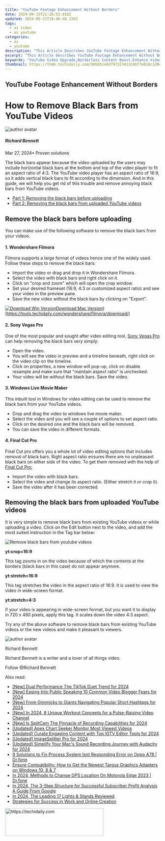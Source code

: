 ```yaml
---
title: "YouTube Footage Enhancement Without Borders"
date: 2024-09-15T21:26:53.016Z
updated: 2024-09-21T18:46:46.226Z
tags:
  - ai video
  - ai youtube
categories:
  - ai
  - youtube
description: "This Article Describes YouTube Footage Enhancement Without Borders"
excerpt: "This Article Describes YouTube Footage Enhancement Without Borders"
keywords: "YouTube Video Upgrade,Borderless Content Boost,Enhance Video Quality,Global Video Improvement,Remove Film Grain,Sharpen Footage Focus,Clearer YouTube Streams"
thumbnail: https://thmb.techidaily.com/98b85ce6d797323413c6bf7e018c1d8e6594fdbbf15afde0abd2d98dfde1d7e0.jpg
---
```


## YouTube Footage Enhancement Without Borders

# How to Remove Black Bars from YouTube Videos

![author avatar](https://images.wondershare.com/filmora/article-images/richard-bennett.jpg)

##### Richard Bennett

 Mar 27, 2024• Proven solutions

 The black bars appear because the video uploaded by the users may include horizontal black bars at the bottom and top of the video player to fit an aspect ratio of 4:3\. The YouTube video player has an aspect ratio of 16:9, so it adds vertical black bars to fit according to the dimension. And in this guide, we will help you get rid of this trouble and remove annoying black bars from YouTube videos.

* [Part 1: Removing the black bars before uploading](#part1)
* [Part 2: Removing the black bars from uploaded YouTube videos](#part2)

## Remove the black bars before uploading

 You can make use of the following software to remove the black bars from your videos.

#### 1\. Wondershare Filmora

 Filmora supports a large format of videos hence one of the widely used. Follow these steps to remove the black bars:

* Import the video or drag and drop it in Wondershare Flimora.
* Select the video with black bars and right click on it.
* Click on "crop and zoom" which will open the crop window.
* Set your desired frameset (16:9, 4:3 or customized aspect ratio) and see your video in the preview pane.
* Save the new video without the black bars by clicking on "Export".

[![Download Win Version](https://images.wondershare.com/filmora/guide/download-btn-win.jpg)](https://tools.techidaily.com/wondershare/filmora/download/)[Download Mac Version](https://images.wondershare.com/filmora/guide/download-btn-mac.jpg)](https://tools.techidaily.com/wondershare/filmora/download/)

#### 2\.  Sony Vegas Pro

 One of the most popular and sought after video editing tool, [Sony Vegas Pro](https://tools.techidaily.com/wondershare/filmora/download/) can help removing the black bars very simply:

* Open the video.
* You will see the video in preview and a timeline beneath, right click on the video clip on the timeline.
* Click on properties, a new window will pop-up, click on disable resample and make sure that "maintain aspect ratio" is unchecked.
* Your video will be without the black bars. Save the video.

#### 3\.  Windows Live Movie Maker

 This inbuilt tool in Windows for video editing can be used to remove the black bars from your YouTube videos.

* Drop and drag the video to windows live movie maker.
* Select the video and you will see a couple of options to set aspect ratio.
* Click on the desired one and the black bars will be removed.
* You can save the video in different formats.

#### 4\.  Final Cut Pro

 Final Cut pro offers you a whole lot of video editing options that includes removal of black bars. Right aspect ratio ensures there are no unpleasant black bars on either side of the video. To get them removed with the help of [Final Cut Pro:](https://tools.techidaily.com/wondershare/filmora/download/)

* Import the video with black bars.
* Select the video and change its aspect ratio. (Either stretch it or crop it).
* Save the video after it has been corrected.

## Removing the black bars from uploaded YouTube videos

 It is very simple to remove black bars from existing YouTube videos or while uploading a video. Click on the Edit button next to the video, and add the most suited instruction in the Tag bar below:

![Remove black bars from youtube videos](https://images.wondershare.com/filmora/article-images/remove-black-bars-from-youtube.jpg)

 **yt:crop=16:9**

 This tag zooms in on the video because of which the contents at the borders (black bars in this case) do not appear anymore.

 **yt:stretch=16:9**

 This tag stretches the video in the aspect ratio of 16:9\. It is used to view the video in wide-screen format.

 **yt:stretch=4:3**

 if your video is appearing in wide-screen format, but you want it to display in 720 x 480 pixels, apply this tag. It scales down the video 4:3 aspect.

 Try any of the above software to remove black bars from existing YouTube videos or the new videos and make it pleasant to viewers.

![author avatar](https://images.wondershare.com/filmora/article-images/richard-bennett.jpg)

Richard Bennett

Richard Bennett is a writer and a lover of all things video.

Follow @Richard Bennett

<ins class="adsbygoogle"
     style="display:block"
     data-ad-format="autorelaxed"
     data-ad-client="ca-pub-7571918770474297"
     data-ad-slot="1223367746"></ins>

<ins class="adsbygoogle"
     style="display:block"
     data-ad-client="ca-pub-7571918770474297"
     data-ad-slot="8358498916"
     data-ad-format="auto"
     data-full-width-responsive="true"></ins>

<span class="atpl-alsoreadstyle">Also read:</span>
<div><ul>
<li><a href="https://tiktok-videos.techidaily.com/new-dual-performance-the-tiktok-duet-trend-for-2024/"><u>[New] Dual Performance The TikTok Duet Trend for 2024</u></a></li>
<li><a href="https://youtube-web.techidaily.com/asing-into-public-speaking-10-common-video-blogger-fears-for-2024/"><u>[New] Easing Into Public Speaking 10 Common Video Blogger Fears for 2024</u></a></li>
<li><a href="https://eaxpv-info.techidaily.com/new-from-gimmicks-to-giants-navigating-popular-short-hashtags-for-2024/"><u>[New] From Gimmicks to Giants Navigating Popular Short Hashtags for 2024</u></a></li>
<li><a href="https://youtube-web.techidaily.com/n-2024-8-unique-workout-concepts-for-a-pulse-raising-video-channel/"><u>[New] In 2024, 8 Unique Workout Concepts for a Pulse-Raising Video Channel</u></a></li>
<li><a href="https://visual-screen-recording.techidaily.com/new-is-splitcam-the-pinnacle-of-recording-capabilities-for-2024/"><u>[New] Is SplitCam The Pinnacle of Recording Capabilities for 2024</u></a></li>
<li><a href="https://youtube-web.techidaily.com/ed-apex-chart-seeker-monitor-most-viewed-videos/"><u>[Updated] Apex Chart Seeker Monitor Most Viewed Videos</u></a></li>
<li><a href="https://instagram-clips.techidaily.com/updated-curate-engaging-content-with-top-igtv-editor-tools-for-2024/"><u>[Updated] Curate Engaging Content with Top IGTV Editor Tools for 2024</u></a></li>
<li><a href="https://youtube-web.techidaily.com/ed-imagesplitter-pro-for-2024/"><u>[Updated] ImageSplitter Pro for 2024</u></a></li>
<li><a href="https://screen-activity-recording.techidaily.com/updated-simplify-your-macs-sound-recording-journey-with-audacity-for-2024/"><u>[Updated] Simplify Your Mac's Sound Recording Journey with Audacity for 2024</u></a></li>
<li><a href="https://howto.techidaily.com/9-solutions-to-fix-process-system-isnt-responding-error-on-oppo-a78-drfone-by-drfone-fix-android-problems-fix-android-problems/"><u>9 Solutions to Fix Process System Isnt Responding Error on Oppo A78 | Dr.fone</u></a></li>
<li><a href="https://hardware-updates.techidaily.com/ensure-compatibility-how-to-get-the-newest-targus-graphics-adapters-on-windows-10-8-and-7/"><u>Ensure Compatibility: How to Get the Newest Targus Graphics Adapters on Windows 10, 8 & 7</u></a></li>
<li><a href="https://phone-solutions.techidaily.com/in-2024-methods-to-change-gps-location-on-motorola-edge-2023-drfone-by-drfone-virtual-android/"><u>In 2024, Methods to Change GPS Location On Motorola Edge 2023 | Dr.fone</u></a></li>
<li><a href="https://youtube-web.techidaily.com/24-the-3-step-structure-for-successful-subscriber-profit-analysis-a-guide-from-google/"><u>In 2024, The 3-Step Structure for Successful Subscriber Profit Analysis A Guide From Google</u></a></li>
<li><a href="https://youtube-web.techidaily.com/24-the-leading-17-lights-and-stands-reviewed/"><u>In 2024, The Leading 17 Lights & Stands Reviewed</u></a></li>
<li><a href="https://youtube-web.techidaily.com/egies-for-success-in-work-and-online-creation/"><u>Strategies for Success in Work and Online Creation</u></a></li>
</ul></div>

<!-- affiliate ads begin -->
<a href="https://aligracehair.sjv.io/c/5597632/2135357/19272" target="_top" id="2135357">
  <img src="//a.impactradius-go.com/display-ad/19272-2135357" border="0" alt="https://techidaily.com" width="320" height="90"/>
</a>
<img height="0" width="0" src="https://aligracehair.sjv.io/i/5597632/2135357/19272" style="position:absolute;visibility:hidden;" border="0" />
<!-- affiliate ads end -->

